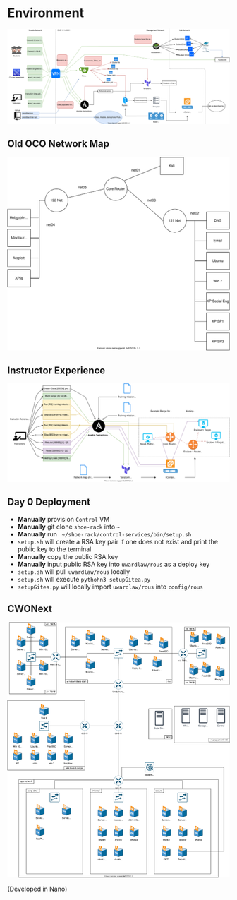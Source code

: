 # Environment 
![Range Diagram](diagram/range.svg)

## Old OCO Network Map
![Old OCO Network Map](diagram/Old_OCO_practice.svg)

## Instructor Experience
![Instructor Experience Diagram](diagram/instructorExperience.svg)

## Day 0 Deployment
- **Manually** provision `Control` VM
- **Manually** git clone `shoe-rack` into `~`
- **Manually** run ` ~/shoe-rack/control-services/bin/setup.sh`
- `setup.sh` will create a RSA key pair if one does not exist and print the public key to the terminal
- **Manually** copy the public RSA key
- **Manually** input public RSA key into `uwardlaw/rous` as a deploy key 
- `setup.sh` will pull `uwardlaw/rous` locally
- `setup.sh` will execute `pythohn3 setupGitea.py`
- `setupGitea.py` will locally import `uwardlaw/rous` into `config/rous`

## CWONext
![cwonext](diagram/cwonext.svg)

(Developed in Nano)

